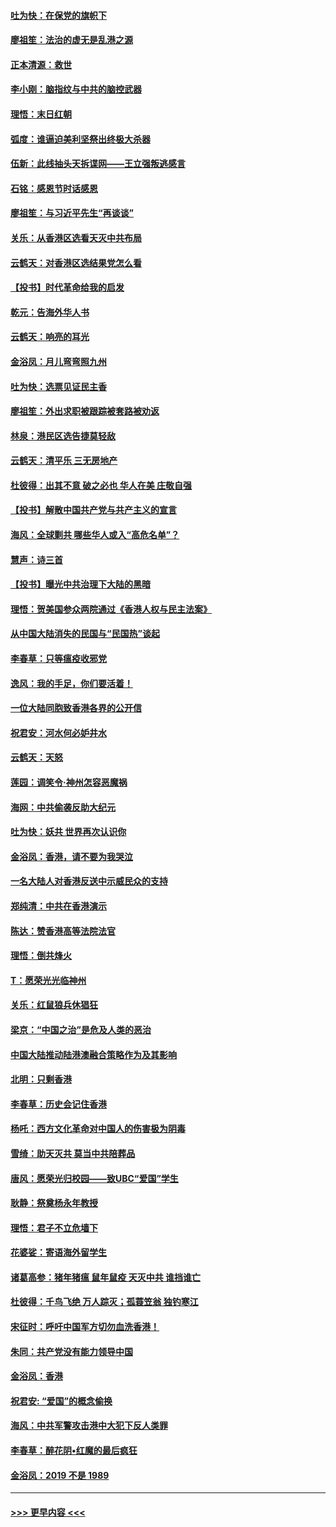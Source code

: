 #### [吐为快：在保党的旗帜下](../pages/nsc993/n11691188.md?t=12010311) 
#### [廖祖笙：法治的虚无是乱港之源](../pages/nsc993/n11690605.md?t=12010311) 
#### [正本清源：救世](../pages/nsc993/n11689134.md?t=12010311) 
#### [李小刚：脑指纹与中共的脑控武器](../pages/nsc993/n11688900.md?t=12010311) 
#### [理悟：末日红朝](../pages/nsc993/n11688829.md?t=12010311) 
#### [弧度：谁逼迫美利坚祭出终极大杀器](../pages/nsc993/n11688735.md?t=12010311) 
#### [伍新：此线抽头天拆谍网——王立强叛逃感言](../pages/nsc993/n11687981.md?t=12010311) 
#### [石铭：感恩节时话感恩](../pages/nsc993/n11687568.md?t=12010311) 
#### [廖祖笙：与习近平先生“再谈谈”](../pages/nsc993/n11687005.md?t=12010311) 
#### [关乐：从香港区选看天灭中共布局](../pages/nsc993/n11686647.md?t=12010311) 
#### [云鹤天：对香港区选结果党怎么看](../pages/nsc993/n11686216.md?t=12010311) 
#### [【投书】时代革命给我的启发](../pages/nsc993/n11684287.md?t=12010311) 
#### [乾元：告海外华人书](../pages/nsc993/n11684044.md?t=12010311) 
#### [云鹤天：响亮的耳光](../pages/nsc993/n11684254.md?t=12010311) 
#### [金浴凤：月儿弯弯照九州](../pages/nsc993/n11684231.md?t=12010311) 
#### [吐为快：选票见证民主香](../pages/nsc993/n11684206.md?t=12010311) 
#### [廖祖笙：外出求职被跟踪被套路被劝返](../pages/nsc993/n11683874.md?t=12010311) 
#### [林泉：港民区选告捷莫轻敌](../pages/nsc993/n11683930.md?t=12010311) 
#### [云鹤天：清平乐 三无房地产](../pages/nsc993/n11681521.md?t=12010311) 
#### [杜彼得：出其不意 破之必也 华人在美 庄敬自强](../pages/nsc993/n11679554.md?t=12010311) 
#### [【投书】解散中国共产党与共产主义的宣言](../pages/nsc993/n11679177.md?t=12010311) 
#### [海风：全球剿共 哪些华人或入“高危名单”？](../pages/nsc993/n11678617.md?t=12010311) 
#### [慧声：诗三首](../pages/nsc993/n11678848.md?t=12010311) 
#### [【投书】曝光中共治理下大陆的黑暗](../pages/nsc993/n11678674.md?t=12010311) 
#### [理悟：贺美国参众两院通过《香港人权与民主法案》](../pages/nsc993/n11678104.md?t=12010311) 
#### [从中国大陆消失的民国与“民国热”谈起](../pages/nsc993/n11678075.md?t=12010311) 
#### [李春草：只等瘟疫收邪党](../pages/nsc993/n11677308.md?t=12010311) 
#### [逸风：我的手足，你们要活着！](../pages/nsc993/n11676352.md?t=12010311) 
#### [一位大陆同胞致香港各界的公开信](../pages/nsc993/n11675761.md?t=12010311) 
#### [祝君安：河水何必妒井水](../pages/nsc993/n11675746.md?t=12010311) 
#### [云鹤天：天怒](../pages/nsc993/n11675718.md?t=12010311) 
#### [莲园：调笑令‧神州怎容恶魔祸](../pages/nsc993/n11675648.md?t=12010311) 
#### [海网：中共偷袭反助大纪元](../pages/nsc993/n11673515.md?t=12010311) 
#### [吐为快：妖共 世界再次认识你](../pages/nsc993/n11673506.md?t=12010311) 
#### [金浴凤：香港，请不要为我哭泣](../pages/nsc993/n11673248.md?t=12010311) 
#### [一名大陆人对香港反送中示威民众的支持](../pages/nsc993/n11672615.md?t=12010311) 
#### [郑纯清：中共在香港演示](../pages/nsc993/n11670539.md?t=12010311) 
#### [陈达：赞香港高等法院法官](../pages/nsc993/n11669542.md?t=12010311) 
#### [理悟：倒共烽火](../pages/nsc993/n11668844.md?t=12010311) 
#### [T：愿荣光光临神州](../pages/nsc993/n11668421.md?t=12010311) 
#### [关乐：红鼠狼兵休猖狂](../pages/nsc993/n11668378.md?t=12010311) 
#### [梁京：“中国之治”是危及人类的恶治](../pages/nsc993/n11668328.md?t=12010311) 
#### [中国大陆推动陆港澳融合策略作为及其影响](../pages/nsc993/n11668157.md?t=12010311) 
#### [北明：只剩香港](../pages/nsc993/n11668002.md?t=12010311) 
#### [李春草：历史会记住香港](../pages/nsc993/n11667927.md?t=12010311) 
#### [杨吒：西方文化革命对中国人的伤害极为阴毒](../pages/nsc993/n11664521.md?t=12010311) 
#### [雪绮：助天灭共 莫当中共陪葬品](../pages/nsc993/n11662650.md?t=12010311) 
#### [唐风：愿荣光归校园——致UBC“爱国”学生](../pages/nsc993/n11662194.md?t=12010311) 
#### [耿静：祭奠杨永年教授](../pages/nsc993/n11662514.md?t=12010311) 
#### [理悟：君子不立危墙下](../pages/nsc993/n11662172.md?t=12010311) 
#### [花婆娑：寄语海外留学生](../pages/nsc993/n11662121.md?t=12010311) 
#### [诸葛高参：猪年猪瘟 鼠年鼠疫 天灭中共 谁挡谁亡](../pages/nsc993/n11661980.md?t=12010311) 
#### [杜彼得：千鸟飞绝 万人踪灭；孤蓑笠翁 独钓寒江](../pages/nsc993/n11661170.md?t=12010311) 
#### [宋征时：呼吁中国军方切勿血洗香港！](../pages/nsc993/n11415318.md?t=12010311) 
#### [朱同：共产党没有能力领导中国](../pages/nsc993/n11660421.md?t=12010311) 
#### [金浴凤：香港](../pages/nsc993/n11660419.md?t=12010311) 
#### [祝君安: “爱国”的概念偷换](../pages/nsc993/n11659706.md?t=12010311) 
#### [海风：中共军警攻击港中大犯下反人类罪](../pages/nsc993/n11659632.md?t=12010311) 
#### [李春草：醉花阴•红魔的最后疯狂](../pages/nsc993/n11659287.md?t=12010311) 
#### [金浴凤：2019 不是 1989](../pages/nsc993/n11657663.md?t=12010311) 

----
#### [ >>> 更早内容 <<< ](../indexes/nsc993-earlier.md)
